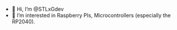 - 👋 Hi, I’m @STLxGdev
- 👀 I’m interested in Raspberry PIs, Microcontrollers (especially the RP2040).


<!---
- 🌱 I’m currently learning ...
- 💞️ I’m looking to collaborate on ...
- 📫 How to reach me ...

STLxGdev/STLxGdev is a ✨ special ✨ repository because its `README.md` (this file) appears on your GitHub profile.
You can click the Preview link to take a look at your changes.
--->
